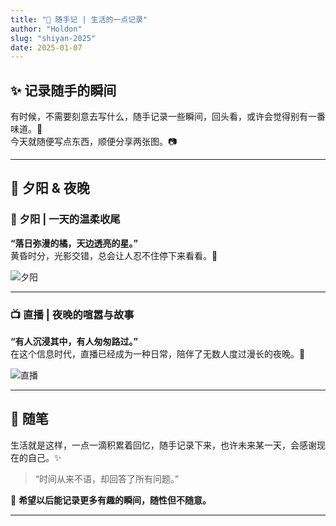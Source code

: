 ```yaml
---
title: "🌿 随手记 | 生活的一点记录"
author: "Holdon"
slug: "shiyan-2025"
date: 2025-01-07
---
```


## ✨ 记录随手的瞬间  

有时候，不需要刻意去写什么，随手记录一些瞬间，回头看，或许会觉得别有一番味道。📖  
今天就随便写点东西，顺便分享两张图。📷  

---

## 🌄 夕阳 & 夜晚  

### **🌇 夕阳 | 一天的温柔收尾**  
**“落日弥漫的橘，天边透亮的星。”**  
黄昏时分，光影交错，总会让人忍不住停下来看看。📸  

![夕阳](https://image.52798.xyz/IMG_20241216_171245.jpg)

---

### **📺 直播 | 夜晚的喧嚣与故事**  
**“有人沉浸其中，有人匆匆路过。”**  
在这个信息时代，直播已经成为一种日常，陪伴了无数人度过漫长的夜晚。🎥  

![直播](https://image.52798.xyz/666.webp)

---

## 💭 随笔  

生活就是这样，一点一滴积累着回忆，随手记录下来，也许未来某一天，会感谢现在的自己。✨  

> “时间从来不语，却回答了所有问题。”  

📌 **希望以后能记录更多有趣的瞬间，随性但不随意。**  

---

